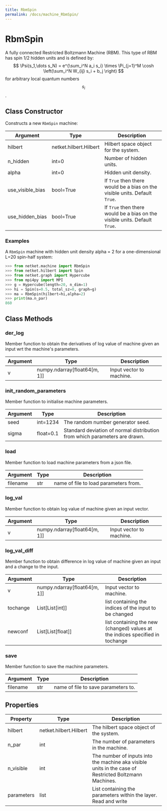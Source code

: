 ```yaml
---
title: RbmSpin
permalink: /docs/machine_RbmSpin/
---
```

# RbmSpin
A fully connected Restricted Boltzmann Machine (RBM). This type of RBM has spin 1/2 hidden units and is defined by:
$$ \Psi(s_1,\dots s_N) = e^{\sum_i^N a_i s_i} \times \Pi_{j=1}^M \cosh \left(\sum_i^N W_{ij} s_i + b_j \right) $$
for arbitrary local quantum numbers $$ s_i $$.

## Class Constructor
Constructs a new ``RbmSpin`` machine:

|    Argument    |         Type         |                                 Description                                  |
|----------------|----------------------|------------------------------------------------------------------------------|
|hilbert         |netket.hilbert.Hilbert|Hilbert space object for the system.                                          |
|n_hidden        |int=0                 |Number of hidden units.                                                       |
|alpha           |int=0                 |Hidden unit density.                                                          |
|use_visible_bias|bool=True             |If ``True`` then there would be a bias on the visible units. Default ``True``.|
|use_hidden_bias |bool=True             |If ``True`` then there would be a bias on the visible units. Default ``True``.|


### Examples
A ``RbmSpin`` machine with hidden unit density
alpha = 2 for a one-dimensional L=20 spin-half system:

```python
>>> from netket.machine import RbmSpin
>>> from netket.hilbert import Spin
>>> from netket.graph import Hypercube
>>> from mpi4py import MPI
>>> g = Hypercube(length=20, n_dim=1)
>>> hi = Spin(s=0.5, total_sz=0, graph=g)
>>> ma = RbmSpin(hilbert=hi,alpha=2)
>>> print(ma.n_par)
860

```



## Class Methods
### der_log
Member function to obtain the derivatives of log value of
machine given an input wrt the machine's parameters.

|Argument|            Type            |      Description       |
|--------|----------------------------|------------------------|
|v       |numpy.ndarray[float64[m, 1]]|Input vector to machine.|


### init_random_parameters
Member function to initialise machine parameters.

|Argument|  Type   |                               Description                                |
|--------|---------|--------------------------------------------------------------------------|
|seed    |int=1234 |The random number generator seed.                                         |
|sigma   |float=0.1|Standard deviation of normal distribution from which parameters are drawn.|


### load
Member function to load machine parameters from a json file.

|Argument|Type|             Description             |
|--------|----|-------------------------------------|
|filename|str |name of file to load parameters from.|


### log_val
Member function to obtain log value of machine given an input
vector.

|Argument|            Type            |      Description       |
|--------|----------------------------|------------------------|
|v       |numpy.ndarray[float64[m, 1]]|Input vector to machine.|


### log_val_diff
Member function to obtain difference in log value of machine
given an input and a change to the input.

|Argument|            Type            |                                 Description                                 |
|--------|----------------------------|-----------------------------------------------------------------------------|
|v       |numpy.ndarray[float64[m, 1]]|Input vector to machine.                                                     |
|tochange|List[List[int]]             |list containing the indices of the input to be changed                       |
|newconf |List[List[float]]           |list containing the new (changed) values at the indices specified in tochange|


### save
Member function to save the machine parameters.

|Argument|Type|            Description            |
|--------|----|-----------------------------------|
|filename|str |name of file to save parameters to.|


## Properties

| Property |         Type         |                                                   Description                                                    |
|----------|----------------------|------------------------------------------------------------------------------------------------------------------|
|hilbert   |netket.hilbert.Hilbert| The hilbert space object of the system.                                                                          |
|n_par     |int                   | The number of parameters in the machine.                                                                         |
|n_visible |int                   | The number of inputs into the machine aka visible units in             the case of Restricted Boltzmann Machines.|
|parameters|list                  | List containing the parameters within the layer.             Read and write                                      |
